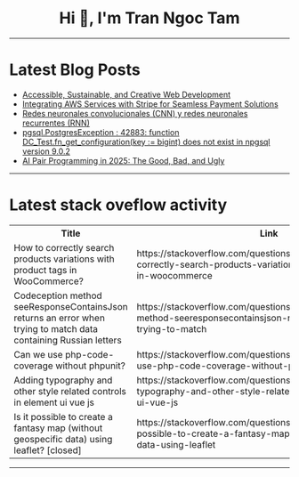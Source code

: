 <h1 align="center">Hi 👋, I'm Tran Ngoc Tam</h1>

---

# Latest Blog Posts 
<!-- BLOG-POST-LIST:START -->
- [Accessible, Sustainable, and Creative Web Development](https://dev.to/ingosteinke/accessible-sustainable-and-creative-web-development-4im1)
- [Integrating AWS Services with Stripe for Seamless Payment Solutions](https://dev.to/billgist/integrating-aws-services-with-stripe-for-seamless-payment-solutions-407l)
- [Redes neuronales convolucionales &lpar;CNN&rpar; y redes neuronales recurrentes &lpar;RNN&rpar;](https://dev.to/fuenrob/redes-neuronales-convolucionales-cnn-y-redes-neuronales-recurrentes-rnn-10ci)
- [pgsql.PostgresException : 42883: function DC_Test.fn_get_configuration&lpar;key := bigint&rpar; does not exist in npgsql version 9.0.2](https://dev.to/sunil_gohel_771b3ec120384/pgsqlpostgresexception-42883-function-dctestfngetconfigurationkey-bigint-does-not-jhl)
- [AI Pair Programming in 2025: The Good, Bad, and Ugly](https://dev.to/builderio/ai-pair-programming-in-2025-the-good-bad-and-ugly-546j)
<!-- BLOG-POST-LIST:END -->

---

# Latest stack oveflow activity
<table>
  <tr><th>Title</th><th>Link</th></tr>
  <!-- STACKOVERFLOW:START --><tr><td>How to correctly search products variations with product tags in WooCommerce?</td><td>https://stackoverflow.com/questions/79284712/how-to-correctly-search-products-variations-with-product-tags-in-woocommerce</td></tr><tr><td>Codeception method seeResponseContainsJson returns an error when trying to match data containing Russian letters</td><td>https://stackoverflow.com/questions/79284700/codeception-method-seeresponsecontainsjson-returns-an-error-when-trying-to-match</td></tr><tr><td>Can we use php-code-coverage without phpunit?</td><td>https://stackoverflow.com/questions/79284637/can-we-use-php-code-coverage-without-phpunit</td></tr><tr><td>Adding typography and other style related controls in element ui vue js</td><td>https://stackoverflow.com/questions/79284516/adding-typography-and-other-style-related-controls-in-element-ui-vue-js</td></tr><tr><td>Is it possible to create a fantasy map &lpar;without geospecific data&rpar; using leaflet? [closed]</td><td>https://stackoverflow.com/questions/79284512/is-it-possible-to-create-a-fantasy-map-without-geospecific-data-using-leaflet</td></tr><!-- STACKOVERFLOW:END -->
</table>

---


